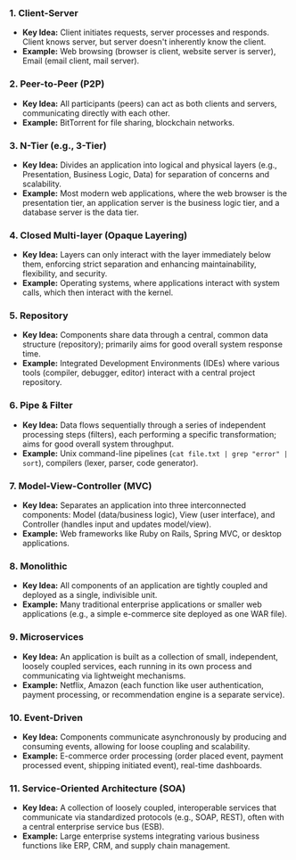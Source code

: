 ```table-of-contents
```

### 1. Client-Server
*   **Key Idea:** Client initiates requests, server processes and responds. Client knows server, but server doesn't inherently know the client.
*   **Example:** Web browsing (browser is client, website server is server), Email (email client, mail server).

### 2. Peer-to-Peer (P2P)
*   **Key Idea:** All participants (peers) can act as both clients and servers, communicating directly with each other.
*   **Example:** BitTorrent for file sharing, blockchain networks.

### 3. N-Tier (e.g., 3-Tier)
*   **Key Idea:** Divides an application into logical and physical layers (e.g., Presentation, Business Logic, Data) for separation of concerns and scalability.
*   **Example:** Most modern web applications, where the web browser is the presentation tier, an application server is the business logic tier, and a database server is the data tier.

### 4. Closed Multi-layer (Opaque Layering)
*   **Key Idea:** Layers can only interact with the layer immediately below them, enforcing strict separation and enhancing maintainability, flexibility, and security.
*   **Example:** Operating systems, where applications interact with system calls, which then interact with the kernel.

### 5. Repository
*   **Key Idea:** Components share data through a central, common data structure (repository); primarily aims for good overall system response time.
*   **Example:** Integrated Development Environments (IDEs) where various tools (compiler, debugger, editor) interact with a central project repository.

### 6. Pipe & Filter
*   **Key Idea:** Data flows sequentially through a series of independent processing steps (filters), each performing a specific transformation; aims for good overall system throughput.
*   **Example:** Unix command-line pipelines (`cat file.txt | grep "error" | sort`), compilers (lexer, parser, code generator).

### 7. Model-View-Controller (MVC)
*   **Key Idea:** Separates an application into three interconnected components: Model (data/business logic), View (user interface), and Controller (handles input and updates model/view).
*   **Example:** Web frameworks like Ruby on Rails, Spring MVC, or desktop applications.

### 8. Monolithic
*   **Key Idea:** All components of an application are tightly coupled and deployed as a single, indivisible unit.
*   **Example:** Many traditional enterprise applications or smaller web applications (e.g., a simple e-commerce site deployed as one WAR file).

### 9. Microservices
*   **Key Idea:** An application is built as a collection of small, independent, loosely coupled services, each running in its own process and communicating via lightweight mechanisms.
*   **Example:** Netflix, Amazon (each function like user authentication, payment processing, or recommendation engine is a separate service).

### 10. Event-Driven
*   **Key Idea:** Components communicate asynchronously by producing and consuming events, allowing for loose coupling and scalability.
*   **Example:** E-commerce order processing (order placed event, payment processed event, shipping initiated event), real-time dashboards.

### 11. Service-Oriented Architecture (SOA)
*   **Key Idea:** A collection of loosely coupled, interoperable services that communicate via standardized protocols (e.g., SOAP, REST), often with a central enterprise service bus (ESB).
*   **Example:** Large enterprise systems integrating various business functions like ERP, CRM, and supply chain management.